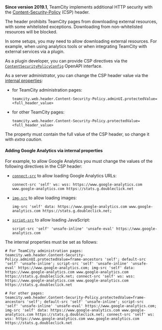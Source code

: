 [//]: # (title: Content Security Policy in TeamCity)
[//]: # (auxiliary-id: Content Security Policy in TeamCity)

__Since version 2019.1__, TeamCity implements additional HTTP security with the [Content-Security-Policy](https://content-security-policy.com/) (CSP) header. 

The header prohibits TeamCity pages from downloading external resources, with some whitelisted exceptions. Downloading from non-whitelisted resources will be blocked.

In some setups, you may need to allow downloading external resources. For example, when using analytics tools or when integrating TeamCity with external services via a plugin.

As a plugin developer, you can provide CSP directives via the [`ContentSecurityPolicyConfig`](http://javadoc.jetbrains.net/teamcity/openapi/current/jetbrains/buildServer/web/ContentSecurityPolicyConfig.html) OpenAPI interface.

As a server administrator, you can change the CSP header value via the [internal properties](configuring-teamcity-server-startup-properties.md#TeamCity+internal+properties):

- for TeamCity administration pages:   
    ```Plain Text
    teamcity.web.header.Content-Security-Policy.adminUI.protectedValue=<full_header_value>
 
    ```
- for other TeamCity pages:   
    ```Plain Text
    teamcity.web.header.Content-Security-Policy.protectedValue=<full_header_value>
 
    ```

<note>

The property must contain the full value of the CSP header, so change it with _extra caution_.

</note>

#### Adding Google Analytics via internal properties

For example, to allow Google Analytics you must change the values of the following directives in the CSP header:
 

* [`connect-src`](https://developer.mozilla.org/en-US/docs/Web/HTTP/Headers/Content-Security-Policy/connect-src) to allow loading Google Analytics URLs:

     ```Resource
     connect-src 'self' ws: wss: https://www.google-analytics.com www.google-analytics.com https://stats.g.doubleclick.net
  
     ```

 
* [`img-src`](https://developer.mozilla.org/en-US/docs/Web/HTTP/Headers/Content-Security-Policy/img-src) to allow loading images:    

     ```Resource
     img-src 'self' data: https://www.google-analytics.com www.google-analytics.com https://stats.g.doubleclick.net;
  
     ```
 
* [`script-src`](https://developer.mozilla.org/en-US/docs/Web/HTTP/Headers/Content-Security-Policy/script-src) to allow loading JavaScript:

     ```Resource
     script-src 'self' 'unsafe-inline' 'unsafe-eval' https://www.google-analytics.com
  
     ```

The internal properties must be set as follows:

```Resource
# For TeamCity administration pages:
teamcity.web.header.Content-Security-Policy.adminUI.protectedValue=frame-ancestors 'self'; default-src 'self' 'unsafe-inline'; script-src 'self' 'unsafe-inline' 'unsafe-eval' https://www.google-analytics.com; img-src 'self' data: https://www.google-analytics.com www.google-analytics.com https://stats.g.doubleclick.net; connect-src 'self' ws: wss: https://www.google-analytics.com www.google-analytics.com https://stats.g.doubleclick.net

# For other pages:
teamcity.web.header.Content-Security-Policy.protectedValue=frame-ancestors 'self'; default-src 'self' 'unsafe-inline'; script-src 'self' 'unsafe-inline' 'unsafe-eval' https://www.google-analytics.com; img-src 'self' data: https://www.google-analytics.com www.google-analytics.com https://stats.g.doubleclick.net; connect-src 'self' ws: wss: https://www.google-analytics.com www.google-analytics.com https://stats.g.doubleclick.net

```